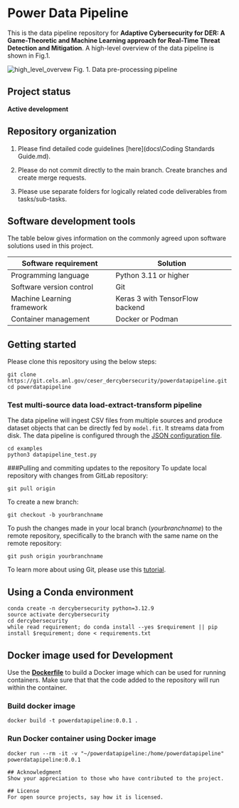 # Power Data Pipeline

This is the data pipeline  repository for **Adaptive Cybersecurity for DER: A Game-Theoretic and Machine Learning approach for Real-Time Threat Detection and Mitigation**. A high-level overview of the data pipeline is shown in Fig.1.

![high_level_overvew](..\docs\diagrams\datapreprocessing_pipeline.jpg)
Fig. 1. Data pre-processing pipeline

## Project status
**Active development**

## Repository organization
1. Please find detailed code guidelines [here](docs\Coding Standards Guide.md).

2. Please do not commit directly to the main branch. Create branches and create merge requests.

3. Please use separate folders for logically related code deliverables from tasks/sub-tasks.

## Software development tools
The table below gives information on the commonly agreed upon software solutions used in this project.

| Software requirement          | Solution                                                     |
| ----------------------------- | ------------------------------------------------------------ |
| Programming language          | Python 3.11 or higher                                        |
| Software version control      | Git                                                          |
| Machine Learning framework    | Keras 3 with TensorFlow backend |
| Container management          | Docker or Podman                                             |

## Getting started

Please clone this repository using the below steps:
```
git clone https://git.cels.anl.gov/ceser_dercybersecurity/powerdatapipeline.git
cd powerdatapipeline
```

### Test multi-source data load-extract-transform pipeline
The data pipeline will ingest CSV files from multiple sources and produce dataset objects that can be directly fed by `model.fit`. It  streams data from disk. The data pipeline is configured through the [JSON configuration file](..\config\datafusion_config_der.json).
```shell
cd examples
python3 datapipeline_test.py
```

###Pulling and commiting updates to the repository
To update local repository with changes from GitLab repository:
```
git pull origin
```
To create a new branch:

```
git checkout -b yourbranchname
```
To push the changes made in your local branch (*yourbranchname*) to the remote repository, specifically to the branch with the same name on the remote repository:

```
git push origin yourbranchname
```
To learn more about using Git, please use this [tutorial](https://docs.gitlab.com/ee/tutorials/learn_git.html).

## Using a Conda environment

```
conda create -n dercybersecurity python=3.12.9
source activate dercybersecurity
cd dercybersecurity
while read requirement; do conda install --yes $requirement || pip install $requirement; done < requirements.txt
```


## Docker image used for Development
Use the [**Dockerfile**](Dockerfile) to build a Docker image which can be used for running containers. Make sure that that the code added to the repository will run within the container.

### Build docker image
```
docker build -t powerdatapipeline:0.0.1 .
```
### Run Docker container using Docker image
```
docker run --rm -it -v "~/powerdatapipeline:/home/powerdatapipeline" powerdatapipeline:0.0.1

## Acknowledgment
Show your appreciation to those who have contributed to the project.

## License
For open source projects, say how it is licensed.

